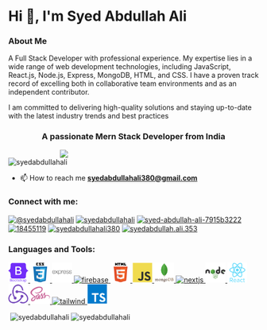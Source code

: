 <h1 >Hi 👋, I'm Syed Abdullah Ali</h1>
<h3>About Me</h3>
<p>
A Full Stack Developer with  professional experience. My expertise lies in a wide range of web development technologies, including JavaScript, React.js, Node.js, Express, MongoDB, HTML, and CSS. I have a proven track record of excelling both in collaborative team environments and as an independent contributor.
  
I am committed to delivering high-quality solutions and staying up-to-date with the latest industry trends and best practices
</p>  
<h3 align="center">A passionate Mern Stack Developer from India</h3>

<img align='right'  width='400' src='https://cdn.dribbble.com/users/1708816/screenshots/15637256/media/f9826f0af8a49462f048262a8502035b.gif' />

<p align="left"> <img src="https://komarev.com/ghpvc/?username=syedabdullahali&label=Profile%20views&color=0e75b6&style=flat" alt="syedabdullahali" /> </p>

- 📫 How to reach me **syedabdullahali380@gmail.com**

<h3 align="left">Connect with me:</h3>

<p align="left">
<a href="https://codepen.io/@syedabdullahali" target="blank"><img align="center" src="https://raw.githubusercontent.com/rahuldkjain/github-profile-readme-generator/master/src/images/icons/Social/codepen.svg" alt="@syedabdullahali" height="30" width="40" /></a>
<a href="https://dev.to/syedabdullahali" target="blank"><img align="center" src="https://raw.githubusercontent.com/rahuldkjain/github-profile-readme-generator/master/src/images/icons/Social/devto.svg" alt="syedabdullahali" height="30" width="40" /></a>
<a href="https://linkedin.com/in/syed-abdullah-ali-7915b3222" target="blank"><img align="center" src="https://raw.githubusercontent.com/rahuldkjain/github-profile-readme-generator/master/src/images/icons/Social/linked-in-alt.svg" alt="syed-abdullah-ali-7915b3222" height="30" width="40" /></a>
<a href="https://stackoverflow.com/users/18455119" target="blank"><img align="center" src="https://raw.githubusercontent.com/rahuldkjain/github-profile-readme-generator/master/src/images/icons/Social/stack-overflow.svg" alt="18455119" height="30" width="40" /></a>
<a href="https://codesandbox.com/syedabdullahali380" target="blank"><img align="center" src="https://raw.githubusercontent.com/rahuldkjain/github-profile-readme-generator/master/src/images/icons/Social/codesandbox.svg" alt="syedabdullahali380" height="30" width="40" /></a>
<a href="https://fb.com/syedabdullah.ali.353" target="blank"><img align="center" src="https://raw.githubusercontent.com/rahuldkjain/github-profile-readme-generator/master/src/images/icons/Social/facebook.svg" alt="syedabdullah.ali.353" height="30" width="40" /></a>
</p>


<h3 align="left">Languages and Tools:</h3>
<p align="left"> <a href="https://getbootstrap.com" target="_blank" rel="noreferrer"> <img src="https://raw.githubusercontent.com/devicons/devicon/master/icons/bootstrap/bootstrap-plain-wordmark.svg" alt="bootstrap" width="40" height="40"/> </a> <a href="https://www.w3schools.com/css/" target="_blank" rel="noreferrer"> <img src="https://raw.githubusercontent.com/devicons/devicon/master/icons/css3/css3-original-wordmark.svg" alt="css3" width="40" height="40"/> </a> <a href="https://expressjs.com" target="_blank" rel="noreferrer"> <img src="https://raw.githubusercontent.com/devicons/devicon/master/icons/express/express-original-wordmark.svg" alt="express" width="40" height="40"/> </a> <a href="https://firebase.google.com/" target="_blank" rel="noreferrer"> <img src="https://www.vectorlogo.zone/logos/firebase/firebase-icon.svg" alt="firebase" width="40" height="40"/> </a> <a href="https://www.w3.org/html/" target="_blank" rel="noreferrer"> <img src="https://raw.githubusercontent.com/devicons/devicon/master/icons/html5/html5-original-wordmark.svg" alt="html5" width="40" height="40"/> </a> <a href="https://developer.mozilla.org/en-US/docs/Web/JavaScript" target="_blank" rel="noreferrer"> <img src="https://raw.githubusercontent.com/devicons/devicon/master/icons/javascript/javascript-original.svg" alt="javascript" width="40" height="40"/> </a> <a href="https://www.mongodb.com/" target="_blank" rel="noreferrer"> <img src="https://raw.githubusercontent.com/devicons/devicon/master/icons/mongodb/mongodb-original-wordmark.svg" alt="mongodb" width="40" height="40"/> </a> <a href="https://nextjs.org/" target="_blank" rel="noreferrer"> <img src="https://cdn.worldvectorlogo.com/logos/nextjs-2.svg" alt="nextjs" width="40" height="40"/> </a> <a href="https://nodejs.org" target="_blank" rel="noreferrer"> <img src="https://raw.githubusercontent.com/devicons/devicon/master/icons/nodejs/nodejs-original-wordmark.svg" alt="nodejs" width="40" height="40"/> </a> <a href="https://reactjs.org/" target="_blank" rel="noreferrer"> <img src="https://raw.githubusercontent.com/devicons/devicon/master/icons/react/react-original-wordmark.svg" alt="react" width="40" height="40"/> </a> <a href="https://redux.js.org" target="_blank" rel="noreferrer"> <img src="https://raw.githubusercontent.com/devicons/devicon/master/icons/redux/redux-original.svg" alt="redux" width="40" height="40"/> </a> <a href="https://sass-lang.com" target="_blank" rel="noreferrer"> <img src="https://raw.githubusercontent.com/devicons/devicon/master/icons/sass/sass-original.svg" alt="sass" width="40" height="40"/> </a> <a href="https://tailwindcss.com/" target="_blank" rel="noreferrer"> <img src="https://www.vectorlogo.zone/logos/tailwindcss/tailwindcss-icon.svg" alt="tailwind" width="40" height="40"/> </a>  
<a href="https://www.typescriptlang.org/" target="_blank" rel="noreferrer"> <img src="https://raw.githubusercontent.com/devicons/devicon/master/icons/typescript/typescript-original.svg" alt="typescript" width="40" height="40"/> </a>
</p>



<p>&nbsp;<img width="400"  align="center" src="https://github-readme-stats.vercel.app/api?username=syedabdullahali&show_icons=true&locale=en" alt="syedabdullahali" />
<img  width="430" align="center" src="https://github-readme-streak-stats.herokuapp.com/?user=syedabdullahali&" alt="syedabdullahali" />
</p>




